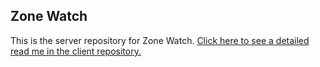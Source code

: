 ## Zone Watch

<p>This is the server repository for Zone Watch. <a href="https://github.com/johnflentri/zone-watch-client">Click here to see a detailed read me in the client repository.</a></p>
